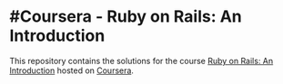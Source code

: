 #Coursera - Ruby on Rails: An Introduction
==========================================
This repository contains the solutions for the course [Ruby on Rails: An Introduction](https://www.coursera.org/learn/ruby-on-rails-intro) hosted on [Coursera](https://www.coursera.org).
